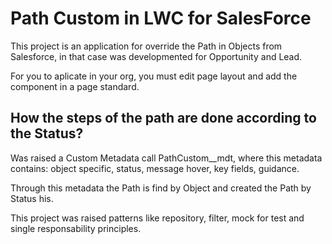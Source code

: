 # Path Custom in LWC for SalesForce

This project is an application for override the Path in Objects from Salesforce, in that case was developmented for Opportunity and Lead.

For you to aplicate in your org, you must edit page layout and add the component in a page standard.

## How the steps of the path are done according to the Status?

Was raised a Custom Metadata call PathCustom__mdt, where this metadata contains: object specific, status, message hover, key fields, guidance.

Through this metadata the Path is find by Object and created the Path by Status his.

This project was raised patterns like repository, filter, mock for test and single responsability principles.

